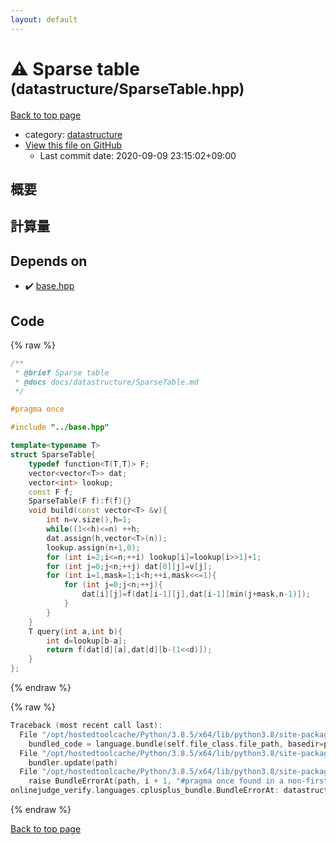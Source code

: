 ```yaml
---
layout: default
---
```


<!-- mathjax config similar to math.stackexchange -->
<script type="text/javascript" async
  src="https://cdnjs.cloudflare.com/ajax/libs/mathjax/2.7.5/MathJax.js?config=TeX-MML-AM_CHTML">
</script>
<script type="text/x-mathjax-config">
  MathJax.Hub.Config({
    TeX: { equationNumbers: { autoNumber: "AMS" }},
    tex2jax: {
      inlineMath: [ ['$','$'] ],
      processEscapes: true
    },
    "HTML-CSS": { matchFontHeight: false },
    displayAlign: "left",
    displayIndent: "2em"
  });
</script>

<script type="text/javascript" src="https://cdnjs.cloudflare.com/ajax/libs/jquery/3.4.1/jquery.min.js"></script>
<script src="https://cdn.jsdelivr.net/npm/jquery-balloon-js@1.1.2/jquery.balloon.min.js" integrity="sha256-ZEYs9VrgAeNuPvs15E39OsyOJaIkXEEt10fzxJ20+2I=" crossorigin="anonymous"></script>
<script type="text/javascript" src="../../assets/js/copy-button.js"></script>
<link rel="stylesheet" href="../../assets/css/copy-button.css" />


# :warning: Sparse table <small>(datastructure/SparseTable.hpp)</small>

<a href="../../index.html">Back to top page</a>

* category: <a href="../../index.html#8dc87745f885a4cc532acd7b15b8b5fe">datastructure</a>
* <a href="{{ site.github.repository_url }}/blob/master/datastructure/SparseTable.hpp">View this file on GitHub</a>
    - Last commit date: 2020-09-09 23:15:02+09:00




## 概要

## 計算量

## Depends on

* :heavy_check_mark: <a href="../base.hpp.html">base.hpp</a>


## Code

<a id="unbundled"></a>
{% raw %}
```cpp
/**
 * @brief Sparse table
 * @docs docs/datastructure/SparseTable.md
 */

#pragma once

#include "../base.hpp"

template<typename T>
struct SparseTable{
    typedef function<T(T,T)> F;
    vector<vector<T>> dat;
    vector<int> lookup;
    const F f;
    SparseTable(F f):f(f){}
    void build(const vector<T> &v){
        int n=v.size(),h=1;
        while((1<<h)<=n) ++h;
        dat.assign(h,vector<T>(n));
        lookup.assign(n+1,0);
        for (int i=2;i<=n;++i) lookup[i]=lookup[i>>1]+1;
        for (int j=0;j<n;++j) dat[0][j]=v[j];
        for (int i=1,mask=1;i<h;++i,mask<<=1){
            for (int j=0;j<n;++j){
                dat[i][j]=f(dat[i-1][j],dat[i-1][min(j+mask,n-1)]);
            }
        }
    }
    T query(int a,int b){
        int d=lookup[b-a];
        return f(dat[d][a],dat[d][b-(1<<d)]);
    }
};
```
{% endraw %}

<a id="bundled"></a>
{% raw %}
```cpp
Traceback (most recent call last):
  File "/opt/hostedtoolcache/Python/3.8.5/x64/lib/python3.8/site-packages/onlinejudge_verify/docs.py", line 349, in write_contents
    bundled_code = language.bundle(self.file_class.file_path, basedir=pathlib.Path.cwd())
  File "/opt/hostedtoolcache/Python/3.8.5/x64/lib/python3.8/site-packages/onlinejudge_verify/languages/cplusplus.py", line 185, in bundle
    bundler.update(path)
  File "/opt/hostedtoolcache/Python/3.8.5/x64/lib/python3.8/site-packages/onlinejudge_verify/languages/cplusplus_bundle.py", line 310, in update
    raise BundleErrorAt(path, i + 1, "#pragma once found in a non-first line")
onlinejudge_verify.languages.cplusplus_bundle.BundleErrorAt: datastructure/SparseTable.hpp: line 6: #pragma once found in a non-first line

```
{% endraw %}

<a href="../../index.html">Back to top page</a>


